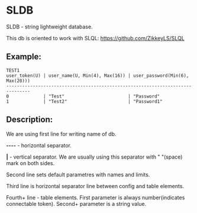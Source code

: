 # SLDB

SLDB - string lightweight database. 

This db is oriented to work with SLQL: https://github.com/ZikkeyLS/SLQL

## Example:

```
TEST1
user_token(U) | user_name(U, Min(4), Max(16)) | user_password(Min(6), Max(20)))
-------------------------------------------------------------------------------
0             | "Test"                        | "Password"
1             | "Test2"                       | "Password1"
```

## Description:

  We are using first line for writing name of db. 
  
  **----** - horizontal separator.
  
  **|** - vertical separator. We are usually using this separator with " "(space) mark on both sides.
  
  Second line sets default parametres with names and limits.
  
  Third line is horizontal separator line between config and table elements.
  
  Fourth+ line - table elements. First parameter is always number(indicates connectable token). Second+ parameter is a string value.

